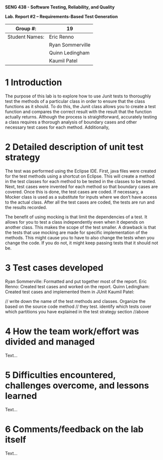 **SENG 438 - Software Testing, Reliability, and Quality**

**Lab. Report \#2 – Requirements-Based Test Generation**

| Group \#:      | 19   |
| -------------- | --- |
| Student Names: |   Eric Renno  |
|                |   Ryan Sommerville  |
|                |   Quinn Ledingham  |
|                |   Kaumil Patel  |

# 1 Introduction
The purpose of this lab is to explore how to use Junit tests to thoroughly test the methods of a particular class in order to ensure that the class functions as it should. To do this, the Junit class allows you to create a test function and compares the correct result with the result that the function actually returns. Although the process is straightforward, accurately testing a class requires a thorough analysis of boundary cases and other necessary test cases for each method. Additionally, 

# 2 Detailed description of unit test strategy
The test was performed using the Eclipse IDE. First, java files were created for the test methods using a shortcut on Eclipse. This will create a method in the test classes for each method to be tested in the classes to be tested. Next, test cases were invented for each method so that boundary cases are covered. Once this is done, the test cases are coded. If necessary, a Mocker class is used as a substitute for inputs where we don’t have access to the actual class. After all the test cases are coded, the tests are run and the results recorded.

The benefit of using mocking is that limit the dependencies of a test. It allows for you to test a class independently even when it depends on another class. This makes the scope of the test smaller. A drawback is that the tests that use mocking are made for specific implementation of the methods. This might cause you to have to also change the tests when you change the code. If you do not, it might keep passing tests that it should not be.

# 3 Test cases developed
Ryan Sommerville: Formatted and put together most of the report. 
Eric Renno: Created test cases and worked on the report.
Quinn Ledingham: Created test cases and implemented them in JUnit
Kaumil Patel: 


// write down the name of the test methods and classes. Organize the based on
the source code method // they test. identify which tests cover which partitions
you have explained in the test strategy section //above

# 4 How the team work/effort was divided and managed

Text…

# 5 Difficulties encountered, challenges overcome, and lessons learned

Text…

# 6 Comments/feedback on the lab itself

Text…
